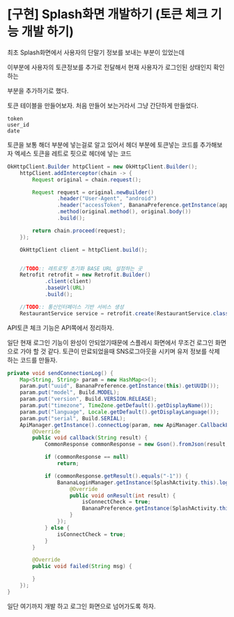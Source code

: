 # [구현] Splash화면 개발하기 (토큰 체크 기능 개발 하기)

최초 Splash화면에서 사용자의 단말기 정보를 보내는 부분이 있었는데

이부분에 사용자의 토큰정보를 추가로 전달해서 현재 사용자가 로그인된 상태인지 확인하는

부분을 추가하기로 했다.

토큰 테이블을 만들어보자. 처음 만들어 보는거라서 그냥 간단하게 만들었다.
```
token
user_id
date
```

토큰을 보통 해더 부분에 넣는걸로 알고 있어서 헤더 부분에 토큰넣는 코드를 추가해보자
엑세스 토큰을 레트로 핏으로 헤더에 넣는 코드
```java
OkHttpClient.Builder httpClient = new OkHttpClient.Builder();
    httpClient.addInterceptor(chain -> {
        Request original = chain.request();

        Request request = original.newBuilder()
                .header("User-Agent", "android")
                .header("accessToken", BananaPreference.getInstance(application).getAccessToken())
                .method(original.method(), original.body())
                .build();

        return chain.proceed(request);
    });

    OkHttpClient client = httpClient.build();


    //TODO:: 레트로핏 초기화 BASE URL 설정하는 곳
    Retrofit retrofit = new Retrofit.Builder()
            .client(client)
            .baseUrl(URL)
            .build();

    //TODO:: 통신인터페이스 기반 서비스 생성
    RestaurantService service = retrofit.create(RestaurantService.class);
```

API토큰 체크 기능은 API쪽에서 정리하자.

일단 현재 로그인 기능이 완성이 안되었기때문에 스플레시 화면에서 무조건 로그인 화면으로 가야 할 것 같다.
토큰이 만료되었을때 SNS로그아웃을 시키며 유저 정보를 삭제 하는 코드를 만들자.
```java
private void sendConnectionLog() {
    Map<String, String> param = new HashMap<>();
    param.put("uuid", BananaPreference.getInstance(this).getUUID());
    param.put("model", Build.MODEL);
    param.put("version", Build.VERSION.RELEASE);
    param.put("timezone", TimeZone.getDefault().getDisplayName());
    param.put("language", Locale.getDefault().getDisplayLanguage());
    param.put("serial", Build.SERIAL);
    ApiManager.getInstance().connectLog(param, new ApiManager.CallbackListener() {
        @Override
        public void callback(String result) {
            CommonResponse commonResponse = new Gson().fromJson(result, CommonResponse.class);

            if (commonResponse == null)
                return;

            if (commonResponse.getResult().equals("-1")) {
                BananaLoginManager.getInstance(SplashActivity.this).logout(new LoginProvider.OnResultLogoutListener() {
                    @Override
                    public void onResult(int result) {
                        isConnectCheck = true;
                        BananaPreference.getInstance(SplashActivity.this).saveUser(new User());
                    }
                });
            } else {
                isConnectCheck = true;
            }
        }

        @Override
        public void failed(String msg) {

        }
    });
}
```
일단 여기까지 개발 하고 로그인 화면으로 넘어가도록 하자.